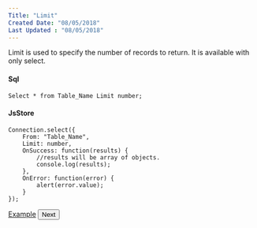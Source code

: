 ```yaml
---
Title: "Limit"
Created Date: "08/05/2018"
Last Updated : "08/05/2018"
---
```


Limit is used to specify the number of records to return. It is available with only select.

#### Sql

```
Select * from Table_Name Limit number;
```

#### JsStore

```
Connection.select({
    From: "Table_Name",
    Limit: number,
    OnSuccess: function(results) {
        //results will be array of objects.
        console.log(results);
    },
    OnError: function(error) {
        alert(error.value);
    }
});
```

<p class="margin-top-40px text-center">
    <a class="btn info" target="_blank" href="/example/limit">Example</a>
    <button class="btn info btnNext">Next</button>
</p>
